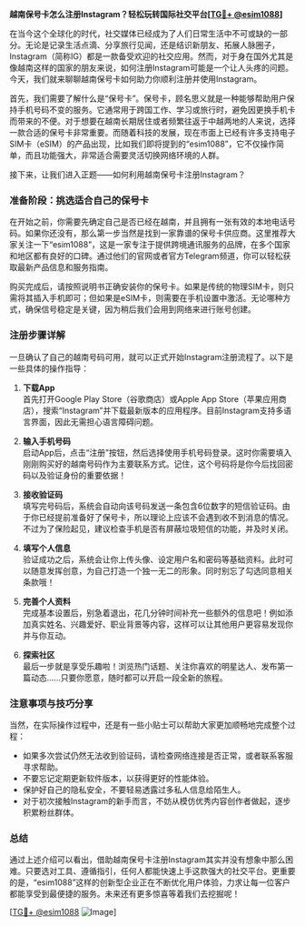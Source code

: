 **越南保号卡怎么注册Instagram？轻松玩转国际社交平台[[TG💪+ @esim1088](https://t.me/s/esim1088)]**

在当今这个全球化的时代，社交媒体已经成为了人们日常生活中不可或缺的一部分。无论是记录生活点滴、分享旅行见闻，还是结识新朋友、拓展人脉圈子，Instagram（简称IG）都是一款备受欢迎的社交应用。然而，对于身在国外尤其是像越南这样的国家的朋友来说，如何注册Instagram可能是一个让人头疼的问题。今天，我们就来聊聊越南保号卡如何助力你顺利注册并使用Instagram。

首先，我们需要了解什么是“保号卡”。保号卡，顾名思义就是一种能够帮助用户保持手机号码不变的服务。它通常用于跨国工作、学习或旅行时，避免因更换手机卡而带来的不便。对于想要在越南长期居住或者频繁往返于中越两地的人来说，选择一款合适的保号卡非常重要。而随着科技的发展，现在市面上已经有许多支持电子SIM卡（eSIM）的产品出现，比如我们即将提到的“esim1088”，它不仅操作简单，而且功能强大，非常适合需要灵活切换网络环境的人群。

接下来，让我们进入正题——如何利用越南保号卡注册Instagram？

### 准备阶段：挑选适合自己的保号卡

在开始之前，你需要先确定自己是否已经在越南，并且拥有一张有效的本地电话号码。如果你还没有，那么第一步当然是找到一家靠谱的保号卡供应商。这里推荐大家关注一下“esim1088”，这是一家专注于提供跨境通讯服务的品牌，在多个国家和地区都有良好的口碑。通过他们的官网或者官方Telegram频道，你可以轻松获取最新产品信息和服务指南。

购买完成后，请按照说明书正确安装你的保号卡。如果是传统的物理SIM卡，则只需将其插入手机即可；但如果是eSIM卡，则需要在手机设置中激活。无论哪种方式，确保信号稳定是关键，因为稍后我们会用到网络来进行账号创建。

### 注册步骤详解

一旦确认了自己的越南号码可用，就可以正式开始Instagram注册流程了。以下是一些具体的操作指导：

1. **下载App**  
   首先打开Google Play Store（谷歌商店）或Apple App Store（苹果应用商店），搜索“Instagram”并下载最新版本的应用程序。目前Instagram支持多语言界面，因此无需担心语言障碍问题。

2. **输入手机号码**  
   启动App后，点击“注册”按钮，然后选择使用手机号码登录。这时你需要填入刚刚购买好的越南号码作为主要联系方式。记住，这个号码将是你今后找回密码以及验证身份的重要依据！

3. **接收验证码**  
   填写完号码后，系统会自动向该号码发送一条包含6位数字的短信验证码。由于你已经提前准备好了保号卡，所以理论上应该不会遇到收不到消息的情况。不过为了保险起见，建议检查手机是否有屏蔽垃圾短信的功能，并及时关闭。

4. **填写个人信息**  
   验证成功之后，系统会让你上传头像、设定用户名和密码等基础资料。此时可以随意发挥创意，为自己打造一个独一无二的形象。同时别忘了勾选同意相关条款哦！

5. **完善个人资料**  
   完成基本设置后，别急着退出，花几分钟时间补充一些额外的信息吧！例如添加真实姓名、兴趣爱好、职业背景等内容，这样可以让其他用户更容易发现你并与你互动。

6. **探索社区**  
   最后一步就是享受乐趣啦！浏览热门话题、关注你喜欢的明星达人、发布第一篇动态……只要你愿意，随时都可以开启一段全新的旅程。

### 注意事项与技巧分享

当然，在实际操作过程中，还是有一些小贴士可以帮助大家更加顺畅地完成整个过程：

- 如果多次尝试仍然无法收到验证码，请检查网络连接是否正常，或者联系客服寻求帮助。
- 不要忘记定期更新软件版本，以获得更好的性能体验。
- 保护好自己的隐私安全，不要轻易透露过多私人信息给陌生人。
- 对于初次接触Instagram的新手而言，不妨从模仿优秀内容创作者做起，逐步积累粉丝群体。

### 总结

通过上述介绍可以看出，借助越南保号卡注册Instagram其实并没有想象中那么困难。只要选对工具、遵循指引，任何人都能快速上手这款强大的社交平台。更重要的是，“esim1088”这样的创新型企业正在不断优化用户体验，力求让每一位客户都能享受到最便捷的服务。未来还有更多惊喜等着我们去挖掘呢！

[[TG💪+ @esim1088](https://t.me/s/esim1088) ![Image](https://i.postimg.cc/4NQfJmqS/Snipaste-2025-05-13-00-14-12.png)]